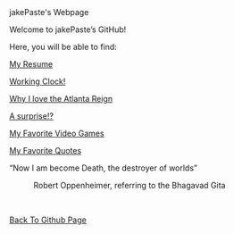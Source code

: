 <html>
   <head>
     jakePaste's Webpage
   </head>
   <body class="c7">
      <p class="c3"><span class="c8">Welcome to jakePaste&rsquo;s GitHub!</span></p>
      <p class="c3"><span class="c0">Here, you will be able to find:</span></p>
      <p class="c3"><span class="c6"><a class="c2" href="https://www.google.com/url?q=https://jakepaste.github.io/jakePaste/JakeUmstead5.html&amp;sa=D&amp;source=editors&amp;ust=1647648031090729&amp;usg=AOvVaw3-Masxbga03_75e4rJYsga">My Resume</a></span></p>
      <p class="c3"><span class="c6"><a class="c2" href="https://www.google.com/url?q=https://jakepaste.github.io/jakePaste/clock.html&amp;sa=D&amp;source=editors&amp;ust=1647648031091110&amp;usg=AOvVaw1tJI7UdOUsm-c0IJ80Ykjw">Working Clock!</a></span></p>
      <p class="c3"><span class="c6"><a class="c2" href="https://www.google.com/url?q=https://jakepaste.github.io/jakePaste/AtlantaReign.html&amp;sa=D&amp;source=editors&amp;ust=1647648031091399&amp;usg=AOvVaw1xo94zpTpsh5n9ZdaU8eT-">Why I love the Atlanta Reign</a></span></p>
      <p class="c3"><span class="c9"><a class="c2" href="https://www.google.com/url?q=https://www.youtube.com/watch?v%3DdQw4w9WgXcQ&amp;sa=D&amp;source=editors&amp;ust=1647648031091621&amp;usg=AOvVaw133cbxpWcPIJkP-GXfxcbA">A surprise!?</a></span></p>
      <p class="c3"><span class="c6"><a class="c2" href="https://www.google.com/url?q=https://jakepaste.github.io/jakePaste/bestvideogames&amp;sa=D&amp;source=editors&amp;ust=1647648031091889&amp;usg=AOvVaw1b5EITGNqTRr3c2VT-m4Fn">My Favorite Video Games</a></span></p>
      <p class="c3"><span class="c6"><a class="c2" href="https://www.google.com/url?q=https://jakepaste.github.io/jakePaste/favquotes.html&amp;sa=D&amp;source=editors&amp;ust=1647648031092117&amp;usg=AOvVaw2ez49YbZGeFj4AU8rqy-NX">My Favorite Quotes</a></span></p>
      <p class="c3 c4"><span class="c0"></span></p>
      <p class="c3 c4"><span class="c0"></span></p>
      <p class="c3 c4"><span class="c0"></span></p>
      <p class="c3"><span class="c10">&ldquo;Now I am become Death, the destroyer of worlds&rdquo; </span></p>
      <p class="c12"><span class="c1">&nbsp; &nbsp; </span><span class="c5">&nbsp; &nbsp; &nbsp; &nbsp;</span><span class="c1">Robert Oppenheimer, referring to the Bhagavad Gita</span></p>
      <p class="c3 c4"><span class="c8"><br></span></p>
      <p class="c3 c4"><span class="c11"></span></p>
      <p class="c3 c4"><span class="c8"></span></p>
      <p class="c1"><span class="c6 c4"><a class="c8" href="https://github.com/jakePaste/jakePaste.git">Back To Github Page</a></span></p>
   </body>
</html>
